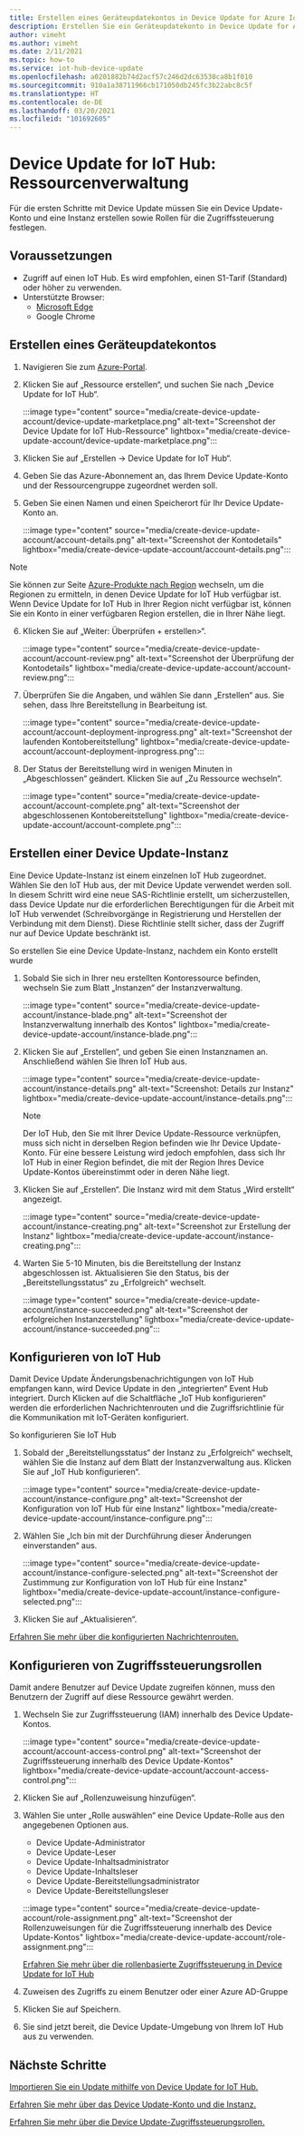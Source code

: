 ```yaml
---
title: Erstellen eines Geräteupdatekontos in Device Update for Azure IoT Hub | Microsoft-Dokumentation
description: Erstellen Sie ein Geräteupdatekonto in Device Update for Azure IoT Hub.
author: vimeht
ms.author: vimeht
ms.date: 2/11/2021
ms.topic: how-to
ms.service: iot-hub-device-update
ms.openlocfilehash: a0201882b74d2acf57c246d2dc63530ca8b1f010
ms.sourcegitcommit: 910a1a38711966cb171050db245fc3b22abc8c5f
ms.translationtype: HT
ms.contentlocale: de-DE
ms.lasthandoff: 03/20/2021
ms.locfileid: "101692605"
---
```

# <a name="device-update-for-iot-hub-resource-management"></a>Device Update for IoT Hub: Ressourcenverwaltung

Für die ersten Schritte mit Device Update müssen Sie ein Device Update-Konto und eine Instanz erstellen sowie Rollen für die Zugriffssteuerung festlegen. 

## <a name="prerequisites"></a>Voraussetzungen

* Zugriff auf einen IoT Hub. Es wird empfohlen, einen S1-Tarif (Standard) oder höher zu verwenden. 
* Unterstützte Browser:
  * [Microsoft Edge](https://www.microsoft.com/edge)
  * Google Chrome

## <a name="create-a-device-update-account"></a>Erstellen eines Geräteupdatekontos

1. Navigieren Sie zum [Azure-Portal](https://portal.azure.com).

2. Klicken Sie auf „Ressource erstellen“, und suchen Sie nach „Device Update for IoT Hub“.

   :::image type="content" source="media/create-device-update-account/device-update-marketplace.png" alt-text="Screenshot der Device Update for IoT Hub-Ressource" lightbox="media/create-device-update-account/device-update-marketplace.png":::

3. Klicken Sie auf „Erstellen -> Device Update for IoT Hub“.

4. Geben Sie das Azure-Abonnement an, das Ihrem Device Update-Konto und der Ressourcengruppe zugeordnet werden soll.

5. Geben Sie einen Namen und einen Speicherort für Ihr Device Update-Konto an.

   :::image type="content" source="media/create-device-update-account/account-details.png" alt-text="Screenshot der Kontodetails" lightbox="media/create-device-update-account/account-details.png":::

 > [!NOTE]
 > Sie können zur Seite [Azure-Produkte nach Region](https://azure.microsoft.com/global-infrastructure/services/?products=iot-hub) wechseln, um die Regionen zu ermitteln, in denen Device Update for IoT Hub verfügbar ist. Wenn Device Update for IoT Hub in Ihrer Region nicht verfügbar ist, können Sie ein Konto in einer verfügbaren Region erstellen, die in Ihrer Nähe liegt. 

6. Klicken Sie auf „Weiter: Überprüfen + erstellen>“.

   :::image type="content" source="media/create-device-update-account/account-review.png" alt-text="Screenshot der Überprüfung der Kontodetails" lightbox="media/create-device-update-account/account-review.png":::

7. Überprüfen Sie die Angaben, und wählen Sie dann „Erstellen“ aus. Sie sehen, dass Ihre Bereitstellung in Bearbeitung ist. 

   :::image type="content" source="media/create-device-update-account/account-deployment-inprogress.png" alt-text="Screenshot der laufenden Kontobereitstellung" lightbox="media/create-device-update-account/account-deployment-inprogress.png":::

8. Der Status der Bereitstellung wird in wenigen Minuten in „Abgeschlossen“ geändert. Klicken Sie auf „Zu Ressource wechseln“.

   :::image type="content" source="media/create-device-update-account/account-complete.png" alt-text="Screenshot der abgeschlossenen Kontobereitstellung" lightbox="media/create-device-update-account/account-complete.png":::

## <a name="create-a-device-update-instance"></a>Erstellen einer Device Update-Instanz 

Eine Device Update-Instanz ist einem einzelnen IoT Hub zugeordnet. Wählen Sie den IoT Hub aus, der mit Device Update verwendet werden soll. In diesem Schritt wird eine neue SAS-Richtlinie erstellt, um sicherzustellen, dass Device Update nur die erforderlichen Berechtigungen für die Arbeit mit IoT Hub verwendet (Schreibvorgänge in Registrierung und Herstellen der Verbindung mit dem Dienst). Diese Richtlinie stellt sicher, dass der Zugriff nur auf Device Update beschränkt ist.

So erstellen Sie eine Device Update-Instanz, nachdem ein Konto erstellt wurde

1. Sobald Sie sich in Ihrer neu erstellten Kontoressource befinden, wechseln Sie zum Blatt „Instanzen“ der Instanzverwaltung.

   :::image type="content" source="media/create-device-update-account/instance-blade.png" alt-text="Screenshot der Instanzverwaltung innerhalb des Kontos" lightbox="media/create-device-update-account/instance-blade.png":::

2. Klicken Sie auf „Erstellen“, und geben Sie einen Instanznamen an. Anschließend wählen Sie Ihren IoT Hub aus.

   :::image type="content" source="media/create-device-update-account/instance-details.png" alt-text="Screenshot: Details zur Instanz" lightbox="media/create-device-update-account/instance-details.png":::

   > [!NOTE] 
   > Der IoT Hub, den Sie mit Ihrer Device Update-Ressource verknüpfen, muss sich nicht in derselben Region befinden wie Ihr Device Update-Konto. Für eine bessere Leistung wird jedoch empfohlen, dass sich Ihr IoT Hub in einer Region befindet, die mit der Region Ihres Device Update-Kontos übereinstimmt oder in deren Nähe liegt. 

3. Klicken Sie auf „Erstellen“. Die Instanz wird mit dem Status „Wird erstellt“ angezeigt. 

   :::image type="content" source="media/create-device-update-account/instance-creating.png" alt-text="Screenshot zur Erstellung der Instanz" lightbox="media/create-device-update-account/instance-creating.png":::

4. Warten Sie 5-10 Minuten, bis die Bereitstellung der Instanz abgeschlossen ist. Aktualisieren Sie den Status, bis der „Bereitstellungsstatus“ zu „Erfolgreich“ wechselt.

   :::image type="content" source="media/create-device-update-account/instance-succeeded.png" alt-text="Screenshot der erfolgreichen Instanzerstellung" lightbox="media/create-device-update-account/instance-succeeded.png":::

## <a name="configure-iot-hub"></a>Konfigurieren von IoT Hub 

Damit Device Update Änderungsbenachrichtigungen von IoT Hub empfangen kann, wird Device Update in den „integrierten“ Event Hub integriert. Durch Klicken auf die Schaltfläche „IoT Hub konfigurieren“ werden die erforderlichen Nachrichtenrouten und die Zugriffsrichtlinie für die Kommunikation mit IoT-Geräten konfiguriert. 

So konfigurieren Sie IoT Hub

1. Sobald der „Bereitstellungsstatus“ der Instanz zu „Erfolgreich“ wechselt, wählen Sie die Instanz auf dem Blatt der Instanzverwaltung aus. Klicken Sie auf „IoT Hub konfigurieren“.

   :::image type="content" source="media/create-device-update-account/instance-configure.png" alt-text="Screenshot der Konfiguration von IoT Hub für eine Instanz" lightbox="media/create-device-update-account/instance-configure.png":::

2. Wählen Sie „Ich bin mit der Durchführung dieser Änderungen einverstanden“ aus.

   :::image type="content" source="media/create-device-update-account/instance-configure-selected.png" alt-text="Screenshot der Zustimmung zur Konfiguration von IoT Hub für eine Instanz" lightbox="media/create-device-update-account/instance-configure-selected.png":::

3. Klicken Sie auf „Aktualisieren“.

[Erfahren Sie mehr über die konfigurierten Nachrichtenrouten.](device-update-resources.md) 


## <a name="configure-access-control-roles"></a>Konfigurieren von Zugriffssteuerungsrollen

Damit andere Benutzer auf Device Update zugreifen können, muss den Benutzern der Zugriff auf diese Ressource gewährt werden. 

1. Wechseln Sie zur Zugriffssteuerung (IAM) innerhalb des Device Update-Kontos.

   :::image type="content" source="media/create-device-update-account/account-access-control.png" alt-text="Screenshot der Zugriffssteuerung innerhalb des Device Update-Kontos" lightbox="media/create-device-update-account/account-access-control.png":::

2. Klicken Sie auf „Rollenzuweisung hinzufügen“.

3. Wählen Sie unter „Rolle auswählen“ eine Device Update-Rolle aus den angegebenen Optionen aus.
     - Device Update-Administrator
     - Device Update-Leser
     - Device Update-Inhaltsadministrator
     - Device Update-Inhaltsleser
     - Device Update-Bereitstellungsadministrator
     - Device Update-Bereitstellungsleser
     
   :::image type="content" source="media/create-device-update-account/role-assignment.png" alt-text="Screenshot der Rollenzuweisungen für die Zugriffssteuerung innerhalb des Device Update-Kontos" lightbox="media/create-device-update-account/role-assignment.png":::
    
    [Erfahren Sie mehr über die rollenbasierte Zugriffssteuerung in Device Update for IoT Hub](device-update-control-access.md) 
    
4. Zuweisen des Zugriffs zu einem Benutzer oder einer Azure AD-Gruppe
5. Klicken Sie auf Speichern.
6. Sie sind jetzt bereit, die Device Update-Umgebung von Ihrem IoT Hub aus zu verwenden.

## <a name="next-steps"></a>Nächste Schritte

[Importieren Sie ein Update mithilfe von Device Update for IoT Hub.](import-update.md)

[Erfahren Sie mehr über das Device Update-Konto und die Instanz.](device-update-resources.md) 

[Erfahren Sie mehr über die Device Update-Zugriffssteuerungsrollen.](device-update-control-access.md) 


